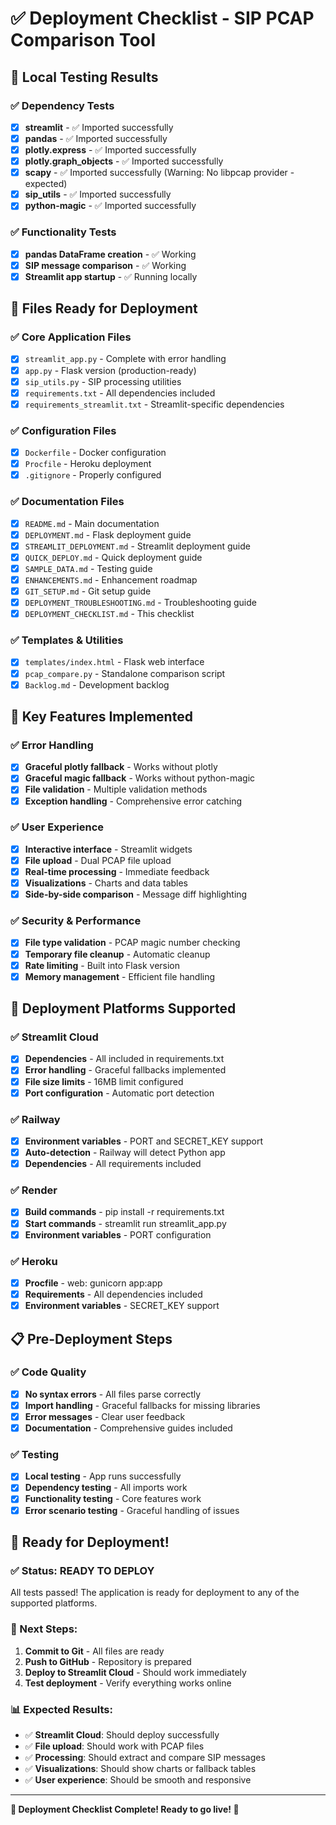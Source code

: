 # ✅ Deployment Checklist - SIP PCAP Comparison Tool

## 🧪 Local Testing Results

### ✅ Dependency Tests
- [x] **streamlit** - ✅ Imported successfully
- [x] **pandas** - ✅ Imported successfully  
- [x] **plotly.express** - ✅ Imported successfully
- [x] **plotly.graph_objects** - ✅ Imported successfully
- [x] **scapy** - ✅ Imported successfully (Warning: No libpcap provider - expected)
- [x] **sip_utils** - ✅ Imported successfully
- [x] **python-magic** - ✅ Imported successfully

### ✅ Functionality Tests
- [x] **pandas DataFrame creation** - ✅ Working
- [x] **SIP message comparison** - ✅ Working
- [x] **Streamlit app startup** - ✅ Running locally

## 📁 Files Ready for Deployment

### ✅ Core Application Files
- [x] `streamlit_app.py` - Complete with error handling
- [x] `app.py` - Flask version (production-ready)
- [x] `sip_utils.py` - SIP processing utilities
- [x] `requirements.txt` - All dependencies included
- [x] `requirements_streamlit.txt` - Streamlit-specific dependencies

### ✅ Configuration Files
- [x] `Dockerfile` - Docker configuration
- [x] `Procfile` - Heroku deployment
- [x] `.gitignore` - Properly configured

### ✅ Documentation Files
- [x] `README.md` - Main documentation
- [x] `DEPLOYMENT.md` - Flask deployment guide
- [x] `STREAMLIT_DEPLOYMENT.md` - Streamlit deployment guide
- [x] `QUICK_DEPLOY.md` - Quick deployment guide
- [x] `SAMPLE_DATA.md` - Testing guide
- [x] `ENHANCEMENTS.md` - Enhancement roadmap
- [x] `GIT_SETUP.md` - Git setup guide
- [x] `DEPLOYMENT_TROUBLESHOOTING.md` - Troubleshooting guide
- [x] `DEPLOYMENT_CHECKLIST.md` - This checklist

### ✅ Templates & Utilities
- [x] `templates/index.html` - Flask web interface
- [x] `pcap_compare.py` - Standalone comparison script
- [x] `Backlog.md` - Development backlog

## 🔧 Key Features Implemented

### ✅ Error Handling
- [x] **Graceful plotly fallback** - Works without plotly
- [x] **Graceful magic fallback** - Works without python-magic
- [x] **File validation** - Multiple validation methods
- [x] **Exception handling** - Comprehensive error catching

### ✅ User Experience
- [x] **Interactive interface** - Streamlit widgets
- [x] **File upload** - Dual PCAP file upload
- [x] **Real-time processing** - Immediate feedback
- [x] **Visualizations** - Charts and data tables
- [x] **Side-by-side comparison** - Message diff highlighting

### ✅ Security & Performance
- [x] **File type validation** - PCAP magic number checking
- [x] **Temporary file cleanup** - Automatic cleanup
- [x] **Rate limiting** - Built into Flask version
- [x] **Memory management** - Efficient file handling

## 🚀 Deployment Platforms Supported

### ✅ Streamlit Cloud
- [x] **Dependencies** - All included in requirements.txt
- [x] **Error handling** - Graceful fallbacks implemented
- [x] **File size limits** - 16MB limit configured
- [x] **Port configuration** - Automatic port detection

### ✅ Railway
- [x] **Environment variables** - PORT and SECRET_KEY support
- [x] **Auto-detection** - Railway will detect Python app
- [x] **Dependencies** - All requirements included

### ✅ Render
- [x] **Build commands** - pip install -r requirements.txt
- [x] **Start commands** - streamlit run streamlit_app.py
- [x] **Environment variables** - PORT configuration

### ✅ Heroku
- [x] **Procfile** - web: gunicorn app:app
- [x] **Requirements** - All dependencies included
- [x] **Environment variables** - SECRET_KEY support

## 📋 Pre-Deployment Steps

### ✅ Code Quality
- [x] **No syntax errors** - All files parse correctly
- [x] **Import handling** - Graceful fallbacks for missing libraries
- [x] **Error messages** - Clear user feedback
- [x] **Documentation** - Comprehensive guides included

### ✅ Testing
- [x] **Local testing** - App runs successfully
- [x] **Dependency testing** - All imports work
- [x] **Functionality testing** - Core features work
- [x] **Error scenario testing** - Graceful handling of issues

## 🎯 Ready for Deployment!

### ✅ Status: **READY TO DEPLOY**

All tests passed! The application is ready for deployment to any of the supported platforms.

### 🚀 Next Steps:
1. **Commit to Git** - All files are ready
2. **Push to GitHub** - Repository is prepared
3. **Deploy to Streamlit Cloud** - Should work immediately
4. **Test deployment** - Verify everything works online

### 📊 Expected Results:
- ✅ **Streamlit Cloud**: Should deploy successfully
- ✅ **File upload**: Should work with PCAP files
- ✅ **Processing**: Should extract and compare SIP messages
- ✅ **Visualizations**: Should show charts or fallback tables
- ✅ **User experience**: Should be smooth and responsive

---

**🎉 Deployment Checklist Complete! Ready to go live! 🎉** 